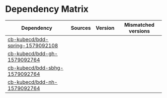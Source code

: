 # Dependency Matrix

Dependency | Sources | Version | Mismatched versions
---------- | ------- | ------- | -------------------
[cb-kubecd/bdd-spring-1579092108](https://github.com/cb-kubecd/bdd-spring-1579092108.git) |  | []() | 
[cb-kubecd/bdd-gh-1579092764](https://github.com/cb-kubecd/bdd-gh-1579092764.git) |  | []() | 
[cb-kubecd/bdd-sbhg-1579092764](https://github.com/cb-kubecd/bdd-sbhg-1579092764.git) |  | []() | 
[cb-kubecd/bdd-nh-1579092764](https://github.com/cb-kubecd/bdd-nh-1579092764.git) |  | []() | 
